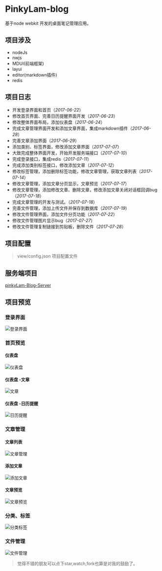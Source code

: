 # PinkyLam-blog
基于node webkit 开发的桌面笔记管理应用。

## 项目涉及
- nodeJs
- nwjs
- MDUI(前端框架)
- layui
- editor(markdown插件)
- redis


## 项目日志
- 开发登录界面和首页（*2017-06-22*）
- 修改首页界面、完善日历提醒界面开发（*2017-06-23*）
- 修改整体界面布局，添加仪表盘（*2017-06-24*）
- 完成文章管理界面开发和添加文章界面，集成markdown插件（*2017-06-28*）
- 完善文章添加界面（*2017-06-29*）
- 添加类别、标签界面，修改添加文章界面（*2017-07-07*）
- 大致完成整体界面开发，开始开发服务端接口（*2017-07-10*）
- 完成登录接口，集成redis（*2017-07-11*）
- 完成添加类别标签接口，修改添加文章（*2017-07-12*）
- 修改标签管理，添加删除标签功能，修改文章管理，获取文章列表（*2017-07-14*）
- 修改文章管理，添加文章分页显示，文章预览（*2017-07-17*）
- 修改文章管理，添加修改文章、删除文章，修改添加文章关闭对话框回调bug（*2017-07-18*）
- 完成文章管理的开发与测试。（*2017-07-18*）
- 完善文件管理，添加上传文件并保存到数据库（*2017-07-19*）
- 修改文件管理界面，添加文件分页功能（*2017-07-22*）
- 修改文件管理图片显示bug（*2017-07-27*）
- 修改文件管理复制链接到剪贴板，删除文件（*2017-07-28*）

## 项目配置

> view/config.json 项目配置文件


## 服务端项目

[pinkyLam-Blog-Server](https://github.com/handexing/pinkyLam-Blog-Server)

## 项目预览

### 登录界面

![登录界面](https://github.com/handexing/PinkyLam-blog/raw/master/preview/login.png)

### 首页预览

#### 仪表盘

![仪表盘](https://github.com/handexing/PinkyLam-blog/raw/master/preview/index.png)

#### 仪表盘 -文章

![文章](https://github.com/handexing/PinkyLam-blog/raw/master/preview/article.png)

#### 仪表盘 -日历提醒

![日历提醒](https://github.com/handexing/PinkyLam-blog/raw/master/preview/m_calendar.png)

### 文章管理

#### 文章列表

![文章管理](https://github.com/handexing/PinkyLam-blog/raw/master/preview/articlelist.png)

#### 添加文章

![添加文章](https://github.com/handexing/PinkyLam-blog/raw/master/preview/addArticle.png)

#### 文章预览

![文章预览](https://github.com/handexing/PinkyLam-blog/raw/master/preview/previewArticle.png)

### 分类、标签

![分类标签](https://github.com/handexing/PinkyLam-blog/raw/master/preview/catesLabel.png)

### 文件管理

![文件管理](https://github.com/handexing/PinkyLam-blog/raw/master/preview/filePage.png)


> 觉得不错的朋友可以点下star,watch,fork也算是对我的鼓励了。
